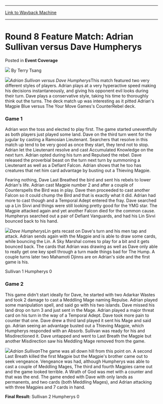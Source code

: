 
---
[Link to Wayback Machine](https://web.archive.org/web/20170325222546/http://magic.wizards.com/en/articles/archive/event-coverage/round-8-feature-match-adrian-sullivan-versus-dave-humpherys-2000-01)

[_metadata_:author]:- "Terry Tsang"
[_metadata_:description]:- "Adrian Sullivan versus Dave HumpherysThis match featured two very different styles of players. Adrian plays at a very hyperactive speed making his decisions instantaneously, and giving his opponent evil looks during their turn. Dave plays a conservative style, taking his time to thoroughly think out the turns."
[_metadata_:generator]:- "Drupal 7 (http://drupal.org)"
[_metadata_:node]:- "758581"
[_metadata_:source]:- "div-main-content"
[_metadata_:title]:- "Round 8 Feature Match: Adrian Sullivan versus Dave Humpherys"
[_metadata_:wayback_capture_timestamp]:- "2017-03-25 22:25:46"
[_metadata_:wayback_raw_url]:- "https://web.archive.org/web/20170325222546id_/http://magic.wizards.com/en/articles/archive/event-coverage/round-8-feature-match-adrian-sullivan-versus-dave-humpherys-2000-01"
[_metadata_:wayback_url]:- "http://magic.wizards.com/en/articles/archive/event-coverage/round-8-feature-match-adrian-sullivan-versus-dave-humpherys-2000-01"
---


Round 8 Feature Match: Adrian Sullivan versus Dave Humpherys
============================================================



 Posted in **Event Coverage**







![](https://media.magic.wizards.com/styles/auth_small/public/generic-avatar-150_537.png)
By Terry Tsang











![](https://media.magic.wizards.com/image_legacy_migration/sideboard/images/USNAT01/828.jpg)*Adrian Sullivan versus Dave Humpherys*This match featured two very different styles of players. Adrian plays at a very hyperactive speed making his decisions instantaneously, and giving his opponent evil looks during their turn. Dave plays a conservative style, taking his time to thoroughly think out the turns. The deck match up was interesting as it pitted Adrian's Magpie Blue versus The Your Move Games's CounterRebel deck.


### Game 1


Adrian won the toss and elected to play first. The game started uneventfully as both players just played some land. Dave on the third turn went for the jugular by casting a Ramosian Lieutenant. Searchers that resolve in this match up tend to be very good as once they start, they tend not to stop. Adrian let the Lieutenant resolve and cast Accumulated Knowledge on the next turn. Adrian opted during his turn and Repulsed the rebel. Dave released the proverbial beast on the turn next turn by summoning a Lieutenant as well as a Defiant Falcon. Adrian shows that he too has creatures that net him card advantage by busting out a Thieving Magpie.


Fearing nothing, Dave Last Breathed the bird and sent his rebels to lower Adrian's life. Adrian cast Magpie number 2 and after a couple of Counterspells the Bird was in play. Dave then proceeded to cast another Falcon so it could chump the Bird and that is exactly what it did. Adrian had more to cast though and a Temporal Adept entered the fray. Dave searched up a Lin Sivvi and things were still looking pretty good for the YMG star. The Magpie attacked again and yet another Falcon died for the common cause. Humpherys searched out a pair of Defiant Vanguards, and had his Lin Sivvi bounced back to his hand.


![](https://media.magic.wizards.com/image_legacy_migration/sideboard/images/USNAT01/835.jpg)*Dave Humpherys*Lin gets recast on Dave's turn and his men tap and attack. Adrian sends again with the Magpie and is able to draw some cards, while bouncing the Lin. A Sky Marshal comes to play for a bit and it gets bounced back. The cards that Adrian was drawing as well as Dave only able to really get one key spell through a turn made things bad for The Hump. A couple turns later two Mahamoti Djinns are on Adrian's side and the first game is his.


Sullivan 1 Humpherys 0


### Game 2


This game didn't start ideally for Dave, he started with two Adarkar Wastes and took 2 damage to cast a Meddling Mage naming Repulse. Adrian played some manipulation spell, and said go with his two islands. Dave missed his land drop on turn 3 and just sent in the Mage. Adrian played a major threat card on his turn in the way of a Temporal Adept. Dave took more pain to counter that one. Dave drew a third land played it sent his Mage and said go. Adrian seeing an advantage busted out a Thieving Magpie, which Humpherys responded with an Absorb. Sullivan was ready for his and Misdirectioned it. Dave untapped and went to Last Breath the Magpie but another Misdirection saw his Meddling Mage removed from the game.


![](https://media.magic.wizards.com/image_legacy_migration/sideboard/images/USNAT01/836.jpg)*Adrian Sullivan*The game was all down hill from this point on. A second Last Breath killed the first Magpie but the Magpie's brother came out to seek vengeance. Vengeance was had, although Humpherys was able to cast a couple of Meddling Mages, The third and fourth Magpies came out and the game looked terrible. A Wrath of God was met with a counter and that was the end. The game ended with Dave with only lands as permanents, and two cards (both Meddling Mages), and Adrian attacking with three Magpies and 7 cards in hand.


**Final Result:** Sullivan 2 Humpherys 0







